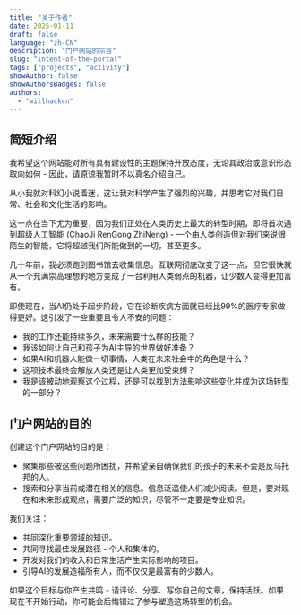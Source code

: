 ```yaml
---
title: "关于作者"
date: 2025-01-11
draft: false
language: "zh-CN"
description: "门户网站的宗旨"
slug: "intent-of-the-portal"
tags: ["projects", "activity"]
showAuthor: false
showAuthorsBadges: false
authors:
  - "willhackcn"
---
```


## 简短介绍

我希望这个网站能对所有具有建设性的主题保持开放态度，无论其政治或意识形态取向如何 - 因此，请原谅我暂时不以真名介绍自己。

从小我就对科幻小说着迷，这让我对科学产生了强烈的兴趣，并思考它对我们日常、社会和文化生活的影响。

这一点在当下尤为重要，因为我们正处在人类历史上最大的转型时期，即将首次遇到超级人工智能 (ChaoJi RenGong ZhiNeng) - 一个由人类创造但对我们来说很陌生的智能，它将超越我们所能做到的一切，甚至更多。

几十年前，我必须跑到图书馆去收集信息。互联网彻底改变了这一点，但它很快就从一个充满崇高理想的地方变成了一台利用人类弱点的机器，让少数人变得更加富有。

即使现在，当AI仍处于起步阶段，它在诊断疾病方面就已经比99%的医疗专家做得更好。这引发了一些重要且令人不安的问题：

* 我的工作还能持续多久，未来需要什么样的技能？
* 我该如何让自己和孩子为AI主导的世界做好准备？
* 如果AI和机器人能做一切事情，人类在未来社会中的角色是什么？
* 这项技术最终会解放人类还是让人类更加受束缚？
* 我是该被动地观察这个过程，还是可以找到方法影响这些变化并成为这场转型的一部分？

## 门户网站的目的

创建这个门户网站的目的是：

* 聚集那些被这些问题所困扰，并希望亲自确保我们的孩子的未来不会是反乌托邦的人。
* 搜索和分享当前或潜在相关的信息。信息泛滥使人们减少阅读。但是，要对现在和未来形成观点，需要广泛的知识，尽管不一定要是专业知识。

我们关注：

* 共同深化重要领域的知识。
* 共同寻找最佳发展路径 - 个人和集体的。
* 开发对我们的收入和日常生活产生实际影响的项目。
* 引导AI的发展造福所有人，而不仅仅是最富有的少数人。

如果这个目标与你产生共鸣 - 请评论、分享、写你自己的文章，保持活跃。如果现在不开始行动，你可能会后悔错过了参与塑造这场转型的机会。